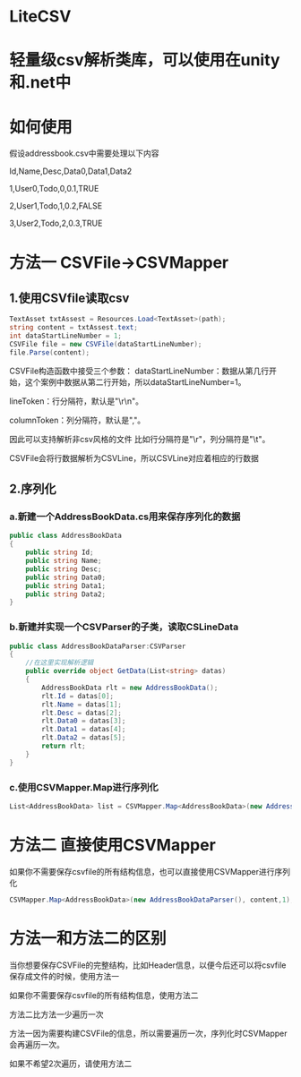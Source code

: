 # LiteCSV
轻量级csv解析类库，可以使用在unity和.net中
=====
# 如何使用

假设addressbook.csv中需要处理以下内容

Id,Name,Desc,Data0,Data1,Data2

1,User0,Todo,0,0.1,TRUE

2,User1,Todo,1,0.2,FALSE

3,User2,Todo,2,0.3,TRUE

# 方法一 CSVFile->CSVMapper

## 1.使用CSVfile读取csv
```csharp
TextAsset txtAssest = Resources.Load<TextAsset>(path);
string content = txtAssest.text;
int dataStartLineNumber = 1;
CSVFile file = new CSVFile(dataStartLineNumber);
file.Parse(content);
```

CSVFile构造函数中接受三个参数：
dataStartLineNumber：数据从第几行开始，这个案例中数据从第二行开始，所以dataStartLineNumber=1。

lineToken：行分隔符，默认是"\r\n"。

columnToken：列分隔符，默认是","。


因此可以支持解析非csv风格的文件
比如行分隔符是"\r"，列分隔符是"\t"。

CSVFile会将行数据解析为CSVLine，所以CSVLine对应着相应的行数据

## 2.序列化

### a.新建一个AddressBookData.cs用来保存序列化的数据
```csharp
public class AddressBookData
{
    public string Id;
    public string Name;
    public string Desc;
    public string Data0;
    public string Data1;
    public string Data2;
}
```
### b.新建并实现一个CSVParser的子类，读取CSLineData
```csharp
public class AddressBookDataParser:CSVParser
{
    //在这里实现解析逻辑
    public override object GetData(List<string> datas)
    {
        AddressBookData rlt = new AddressBookData();
        rlt.Id = datas[0];
        rlt.Name = datas[1];
        rlt.Desc = datas[2];
        rlt.Data0 = datas[3];
        rlt.Data1 = datas[4];
        rlt.Data2 = datas[5];
        return rlt;
    }
}
```

### c.使用CSVMapper.Map进行序列化

```csharp
List<AddressBookData> list = CSVMapper.Map<AddressBookData>(new AddressBookDataParser(), file);
```

# 方法二 直接使用CSVMapper

如果你不需要保存csvfile的所有结构信息，也可以直接使用CSVMapper进行序列化

```csharp
CSVMapper.Map<AddressBookData>(new AddressBookDataParser(), content,1);
```

# 方法一和方法二的区别
当你想要保存CSVFile的完整结构，比如Header信息，以便今后还可以将csvfile保存成文件的时候，使用方法一

如果你不需要保存csvfile的所有结构信息，使用方法二

方法二比方法一少遍历一次

方法一因为需要构建CSVFile的信息，所以需要遍历一次，序列化时CSVMapper会再遍历一次。

如果不希望2次遍历，请使用方法二

